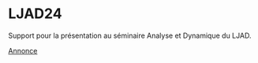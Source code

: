 # LJAD24

Support pour la présentation au séminaire Analyse et Dynamique du LJAD.

[Annonce](https://indico.math.cnrs.fr/event/13094/)

